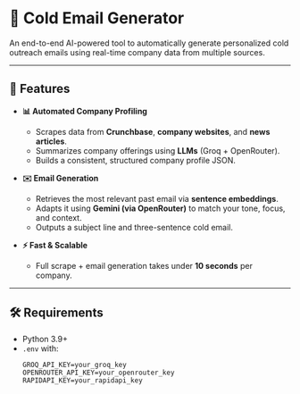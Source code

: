 # 🧠 Cold Email Generator

An end-to-end AI-powered tool to automatically generate personalized cold outreach emails using real-time company data from multiple sources.

---

## 🚀 Features

- **📊 Automated Company Profiling**
  - Scrapes data from **Crunchbase**, **company websites**, and **news articles**.
  - Summarizes company offerings using **LLMs** (Groq + OpenRouter).
  - Builds a consistent, structured company profile JSON.

- **✉️ Email Generation**
  - Retrieves the most relevant past email via **sentence embeddings**.
  - Adapts it using **Gemini (via OpenRouter)** to match your tone, focus, and context.
  - Outputs a subject line and three-sentence cold email.

- **⚡ Fast & Scalable**
  - Full scrape + email generation takes under **10 seconds** per company.

---

## 🛠 Requirements

- Python 3.9+
- `.env` with:
  ```env
  GROQ_API_KEY=your_groq_key
  OPENROUTER_API_KEY=your_openrouter_key
  RAPIDAPI_KEY=your_rapidapi_key
